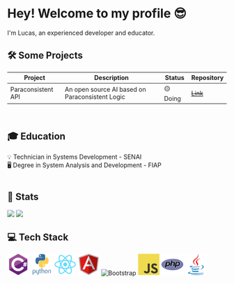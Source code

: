 # Hey! Welcome to my profile 😎

<p>I'm Lucas, an experienced developer and educator.</p>

## 🛠️ Some Projects

<table>
  <thead>
    <tr>
      <th>Project</th>
      <th>Description</th>
      <th>Status</th>
      <th>Repository</th>
    </tr>
  </thead>
  <tbody>
    <tr>
      <td>Paraconsistent API</td>
      <td>An open source AI based on Paraconsistent Logic</td>
      <td>🟡Doing</td>
      <td><a href="https://www.youtube.com/watch?v=wbby9coDRCk"><s>Link</s></a></td>
    </tr>
  </tbody>
</table>
<br>

## 🎓 Education

💡 Technician in Systems Development - SENAI
<br>
🖥️ Degree in System Analysis and Development - FIAP
<br>
<br>

## 🚀 Stats

<div>
  <img height="180px" src="https://github-readme-stats.vercel.app/api/?username=LucasSimionatoIsTaken&show_icons=true&theme=tokyonight&include_all_commits=true&count_public=true"/>
  <img height="180px" src="https://github-readme-stats.vercel.app/api/top-langs/?username=LucasSimionatoIsTaken&theme=tokyonight&layout=compact&langs_count=7"/>
</div>

## 💻 Tech Stack

<div align="left">
  <img alt="C#"         height="50" src="https://raw.githubusercontent.com/devicons/devicon/master/icons/csharp/csharp-original.svg">
  <img alt="Python"     height="50" src="https://raw.githubusercontent.com/devicons/devicon/master/icons/python/python-original-wordmark.svg">
  <img alt="ReactJS"    height="50" src="https://raw.githubusercontent.com/devicons/devicon/master/icons/react/react-original.svg">
  <img alt="Angular"    height="50" src="https://raw.githubusercontent.com/devicons/devicon/master/icons/angularjs/angularjs-original.svg">
  <img alt="Bootstrap"  height="50" src="https://cdn.jsdelivr.net/gh/devicons/devicon/icons/bootstrap/bootstrap-original.svg">
  <img alt="Javascript" height="50" src="https://raw.githubusercontent.com/devicons/devicon/master/icons/javascript/javascript-original.svg">
  <img alt="PHP"        height="50" src="https://raw.githubusercontent.com/devicons/devicon/master/icons/php/php-original.svg">
  <img alt="Java"       height="50" src="https://raw.githubusercontent.com/devicons/devicon/master/icons/java/java-original.svg">
</div>
<br>



